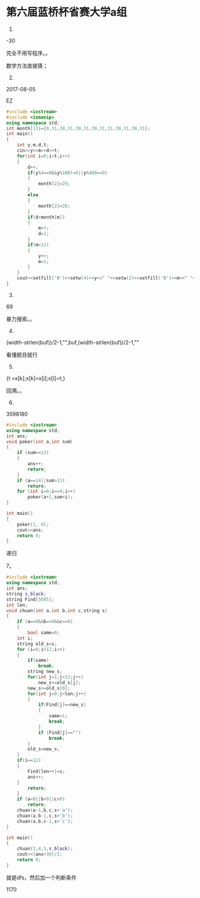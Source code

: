 # 第六届蓝桥杯省赛大学a组

1.

-30

完全不用写程序。。

数学方法直接猜；

2.

2017-08-05

EZ

```c++
#include <iostream>
#include <iomanip>
using namespace std;
int month[13]={0,31,28,31,30,31,30,31,31,30,31,30,31};
int main()
{
	int y,m,d,t;
	cin>>y>>m>>d>>t;
	for(int i=0;i<t;i++)
	{
		d++;
		if(y%4==0&&y%100!=0||y%400==0)
		{
			month[2]=29;
		}
		else
		{
			month[2]=28;
		}
		if(d>month[m])
		{
			m++;
			d=1;
		}
		if(m>12)
		{
			y++;
			m=1;
		}
	}
	cout<<setfill('0')<<setw(4)<<y<<" "<<setw(2)<<setfill('0')<<m<<" "<<setw(2)<<setfill('0')<<d;
}
```

3.

69

暴力搜索。。

4.

(width-strlen(buf))/2-1,"",buf,(width-strlen(buf))/2-1,""

看懂题目就行

5.

{t =x[k];x[k]=x[i];x[i]=t;}

回溯。。

6.

3598180

```c++
#include <iostream>
using namespace std;
int ans;
void poker(int a,int sum）
{
	if (sum==13)
	{
		ans++;
		return;
	}
	if (a==14||sum>13) 
        return;
	for (int i=0;i<=4;i++) 
        poker(a+1,sum+i);
}

int main()
{
	poker(1, 0);
	cout<<ans;
	return 0;
}

```



递归

7。

```c++
#include <iostream>
using namespace std;
int ans;
string s_black;
string Find[5005];
int len;
void chuan(int a,int b,int c,string s)
{
	if (a==0&&b==0&&c==0)
	{
		bool same=0;
	int i;
	string old_s=s;
	for (i=0;i<12;i++)
	{
		if(same) 
         	break;
		string new_s;
		for(int j=1;j<12;j++) 
            new_s+=old_s[j];
		new_s+=old_s[0];
		for(int j=0;j<len;j++)
		{
			if(Find[j]==new_s)
			{
				same=1;
				break;
			}
			if (Find[j]=="")
                break;
		}
		old_s=new_s;
	}
	if(i==12)
	{
		Find[len++]=s;
		ans++;
	}
		return;
	}
	if (a<0||b<0||c<0) 
        return;
	chuan(a-1,b,c,s+'a');
	chuan(a,b-1,c,s+'b');
	chuan(a,b,c-1,s+'c');
}

int main()
{
	chuan(3,4,5,s_black);
	cout<<(ans+30)/2;
	return 0;
}
```

就是dfs，然后加一个判断条件

1170